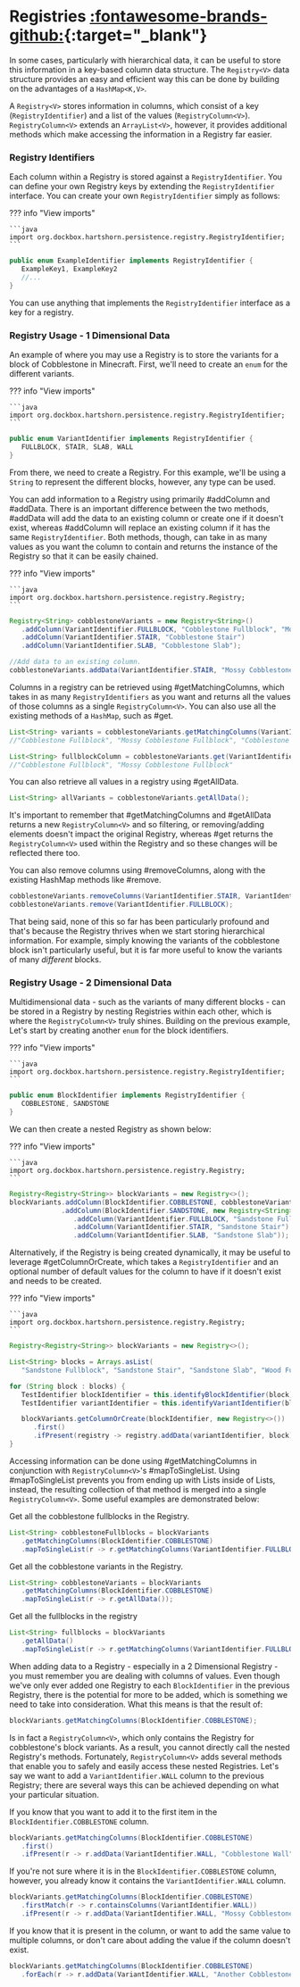 # Registries [:fontawesome-brands-github:](https://github.com/GuusLieben/Hartshorn/tree/develop/hartshorn-persistence/src/main/java/org/dockbox/hartshorn/persistence/registry){:target="_blank"}

In some cases, particularly with hierarchical data, it can be useful to store this information in a key-based column data structure. The `Registry<V>` data structure provides an easy and efficient way this can be done by building on the advantages of a `HashMap<K,V>`.

A `Registry<V>` stores information in columns, which consist of a key (`RegistryIdentifier`) and a list of the values (`RegistryColumn<V>`). `RegistryColumn<V>` extends an `ArrayList<V>`, however, it provides additional methods which make accessing the information in a Registry far easier.

### Registry Identifiers

Each column within a Registry is stored against a `RegistryIdentifier`. You can define your own Registry keys by extending the `RegistryIdentifier` interface. You can create your own `RegistryIdentifier` simply as follows:

??? info "View imports"

    ```java
    import org.dockbox.hartshorn.persistence.registry.RegistryIdentifier;
    ```
```java
public enum ExampleIdentifier implements RegistryIdentifier {
   ExampleKey1, ExampleKey2
   //...            
}
```

You can use anything that implements the `RegistryIdentifier` interface as a key for a registry.

### Registry Usage - 1 Dimensional Data

An example of where you may use a Registry is to store the variants for a block of Cobblestone in Minecraft. First, we'll need to create an `enum` for the different variants.

??? info "View imports"

    ```java
    import org.dockbox.hartshorn.persistence.registry.RegistryIdentifier;
    ```
```java
public enum VariantIdentifier implements RegistryIdentifier {
   FULLBLOCK, STAIR, SLAB, WALL   
}
```

From there, we need to create a Registry. For this example, we'll be using a `String` to represent the different blocks, however, any type can be used.

You can add information to a Registry using primarily #addColumn and #addData. There is an important difference between the two methods, #addData will add the data to an existing column or create one if it doesn't exist, whereas #addColumn will replace an existing column if it has the same `RegistryIdentifier`. Both methods, though, can take in as many values as you want the column to contain and returns the instance of the Registry so that it can be easily chained.

??? info "View imports"

    ```java
    import org.dockbox.hartshorn.persistence.registry.Registry;
    ```
```java
Registry<String> cobblestoneVariants = new Registry<String>()
   .addColumn(VariantIdentifier.FULLBLOCK, "Cobblestone Fullblock", "Mossy Cobblestone Fullblock")
   .addColumn(VariantIdentifier.STAIR, "Cobblestone Stair")
   .addColumn(VariantIdentifier.SLAB, "Cobblestone Slab");

//Add data to an existing column.
cobblestoneVariants.addData(VariantIdentifier.STAIR, "Mossy Cobblestone Stair");
```

Columns in a registry can be retrieved using #getMatchingColumns, which takes in as many `RegistryIdentifiers` as you want and returns all the values of those columns as a single `RegistryColumn<V>`. You can also use all the existing methods of a `HashMap`, such as #get.

```java
List<String> variants = cobblestoneVariants.getMatchingColumns(VariantIdentifier.FULLBLOCK, VariantIdentifier.STAIR);
//"Cobblestone Fullblock", "Mossy Cobblestone Fullblock", "Cobblestone Stair", "Mossy Cobblestone Stair".

List<String> fullblockColumn = cobblestoneVariants.get(VariantIdentifier.FULLBLOCK);
//"Cobblestone Fullblock", "Mossy Cobblestone Fullblock"
```

You can also retrieve all values in a registry using #getAllData. 

```java
List<String> allVariants = cobblestoneVariants.getAllData();
```

It's important to remember that #getMatchingColumns and #getAllData returns a new `RegistryColumn<V>` and so filtering, or removing/adding elements doesn't impact the original Registry, whereas #get returns the `RegistryColumn<V>` used within the Registry and so these changes will be reflected there too.

You can also remove columns using #removeColumns, along with the existing HashMap methods like #remove.

```java
cobblestoneVariants.removeColumns(VariantIdentifier.STAIR, VariantIdentifier.SLAB);
cobblestoneVariants.remove(VariantIdentifier.FULLBLOCK);
```

That being said, none of this so far has been particularly profound and that's because the Registry thrives when we start storing hierarchical information. For example, simply knowing the variants of the cobblestone block isn't particularly useful, but it is far more useful to know the variants of many _different_ blocks.

### Registry Usage - 2 Dimensional Data

Multidimensional data - such as the variants of many different blocks - can be stored in a Registry by nesting Registries within each other, which is where the `RegistryColumn<V>` truly shines. Building on the previous example, Let's start by creating another `enum` for the block identifiers.

??? info "View imports"

    ```java
    import org.dockbox.hartshorn.persistence.registry.RegistryIdentifier;
    ```
```java
public enum BlockIdentifier implements RegistryIdentifier {
   COBBLESTONE, SANDSTONE
}
```

We can then create a nested Registry as shown below:

??? info "View imports"

    ```java
    import org.dockbox.hartshorn.persistence.registry.Registry;
    ```
```java        
Registry<Registry<String>> blockVariants = new Registry<>();
blockVariants.addColumn(BlockIdentifier.COBBLESTONE, cobblestoneVariants)
             .addColumn(BlockIdentifier.SANDSTONE, new Registry<String>()
                .addColumn(VariantIdentifier.FULLBLOCK, "Sandstone Fullblock")
                .addColumn(VariantIdentifier.STAIR, "Sandstone Stair")
                .addColumn(VariantIdentifier.SLAB, "Sandstone Slab"));
```

Alternatively, if the Registry is being created dynamically, it may be useful to leverage #getColumnOrCreate, which takes a `RegistryIdentifier` and an optional number of default values for the column to have if it doesn't exist and needs to be created.

??? info "View imports"

    ```java
    import org.dockbox.hartshorn.persistence.registry.Registry;
    ```
```java
Registry<Registry<String>> blockVariants = new Registry<>();

List<String> blocks = Arrays.asList(
   "Sandstone Fullblock", "Sandstone Stair", "Sandstone Slab", "Wood Fullblock", "Wood Stair", "Wood Slab");

for (String block : blocks) {
   TestIdentifier blockIdentifier = this.identifyBlockIdentifier(block);
   TestIdentifier variantIdentifier = this.identifyVariantIdentifier(block);

   blockVariants.getColumnOrCreate(blockIdentifier, new Registry<>())
      .first()
      .ifPresent(registry -> registry.addData(variantIdentifier, block));
}
```

Accessing information can be done using #getMatchingColumns in conjunction with `RegistryColumn<V>`'s #mapToSingleList. Using #mapToSingleList prevents you from ending up with Lists inside of Lists, instead, the resulting collection of that method is merged into a single `RegistryColumn<V>`. Some useful examples are demonstrated below:

Get all the cobblestone fullblocks in the Registry.
```java
List<String> cobblestoneFullblocks = blockVariants
   .getMatchingColumns(BlockIdentifier.COBBLESTONE)
   .mapToSingleList(r -> r.getMatchingColumns(VariantIdentifier.FULLBLOCK));
```

Get all the cobblestone variants in the Registry.
```java
List<String> cobblestoneVariants = blockVariants
   .getMatchingColumns(BlockIdentifier.COBBLESTONE)
   .mapToSingleList(r -> r.getAllData());
```

Get all the fullblocks in the registry
```java
List<String> fullblocks = blockVariants
   .getAllData()
   .mapToSingleList(r -> r.getMatchingColumns(VariantIdentifier.FULLBLOCK));
```

When adding data to a Registry - especially in a 2 Dimensional Registry - you must remember you are dealing with columns of values. Even though we've only ever added one Registry to each `BlockIdentifier` in the previous Registry, there is the potential for more to be added, which is something we need to take into consideration. What this means is that the result of:

```java
blockVariants.getMatchingColumns(BlockIdentifier.COBBLESTONE);
```

Is in fact a `RegistryColumn<V>`, which only contains the Registry for cobblestone's block variants. As a result, you cannot directly call the nested Registry's methods. Fortunately, `RegistryColumn<V>` adds several methods that enable you to safely and easily access these nested Registries. Let's say we want to add a `VariantIdentifier.WALL` column to the previous Registry; there are several ways this can be achieved depending on what your particular situation.

If you know that you want to add it to the first item in the `BlockIdentifier.COBBLESTONE` column.
```java
blockVariants.getMatchingColumns(BlockIdentifier.COBBLESTONE)
   .first()
   .ifPresent(r -> r.addData(VariantIdentifier.WALL, "Cobblestone Wall"));
```

If you're not sure where it is in the `BlockIdentifier.COBBLESTONE` column, however, you already know it contains the `VariantIdentifier.WALL` column.
```java
blockVariants.getMatchingColumns(BlockIdentifier.COBBLESTONE)
   .firstMatch(r -> r.containsColumns(VariantIdentifier.WALL))
   .ifPresent(r -> r.addData(VariantIdentifier.WALL, "Mossy Cobblestone Wall"));
```

If you know that it is present in the column, or want to add the same value to multiple columns, or don't care about adding the value if the column doesn't exist.
```java
blockVariants.getMatchingColumns(BlockIdentifier.COBBLESTONE)
   .forEach(r -> r.addData(VariantIdentifier.WALL, "Another Cobblestone Wall"));
```